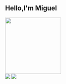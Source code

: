 ## Hello,I'm Miguel
<a href="https://github.com/mick258">
  <img height="180em" src="https://github-readme-stats-liart-psi.vercel.app/api/top-langs/?username=mick258&layout=compact&langs_count=7&theme=yeblu"/>
</div>
<div> 
  <a href = "mailto:mm.nehama@gmail.com"><img src="https://img.shields.io/badge/-Gmail-%23333?style=for-the-badge&logo=gmail&logoColor=white" target="_blank"></a>
  <a href="https://www.linkedin.com/in/miguelnehama" target="_blank"><img src="https://img.shields.io/badge/-LinkedIn-%230077B5?style=for-the-badge&logo=linkedin&logoColor=white" target="_blank"></a> 
</div> 
